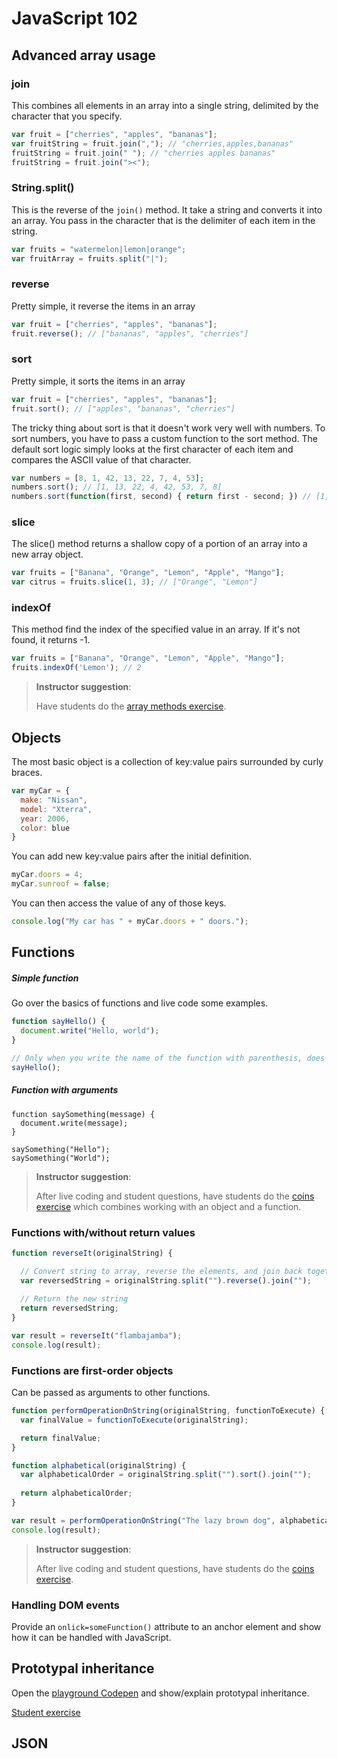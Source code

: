 # JavaScript 102

## Advanced array usage

### join

This combines all elements in an array into a single string, delimited by the character that you specify.

```js
var fruit = ["cherries", "apples", "bananas"];
var fruitString = fruit.join(","); // "cherries,apples,bananas"
fruitString = fruit.join(" "); // "cherries apples bananas"
fruitString = fruit.join("><");
```

### String.split()

This is the reverse of the `join()` method. It take a string and converts it into an array. You pass in the character that is the delimiter of each item in the string.

```js
var fruits = "watermelon|lemon|orange";
var fruitArray = fruits.split("|");
```

### reverse

Pretty simple, it reverse the items in an array

```js
var fruit = ["cherries", "apples", "bananas"];
fruit.reverse(); // ["bananas", "apples", "cherries"]
```

### sort

Pretty simple, it sorts the items in an array

```js
var fruit = ["cherries", "apples", "bananas"];
fruit.sort(); // ["apples", "bananas", "cherries"]
```

The tricky thing about sort is that it doesn't work very well with numbers. To sort numbers, you have to pass a custom function to the sort method. The default sort logic simply looks at the first character of each item and compares the ASCII value of that character.

```js
var numbers = [8, 1, 42, 13, 22, 7, 4, 53];
numbers.sort(); // [1, 13, 22, 4, 42, 53, 7, 8]
numbers.sort(function(first, second) { return first - second; }) // [1, 4, 7, 8, 13, 22, 42, 53]
```

### slice

The slice() method returns a shallow copy of a portion of an array into a new array object.

```js
var fruits = ["Banana", "Orange", "Lemon", "Apple", "Mango"];
var citrus = fruits.slice(1, 3); // ["Orange", "Lemon"]
```

### indexOf

This method find the index of the specified value in an array. If it's not found, it returns -1.

```js
var fruits = ["Banana", "Orange", "Lemon", "Apple", "Mango"];
fruits.indexOf('Lemon'); // 2
```

> **Instructor suggestion**:
>
> Have students do the [array methods exercise](exercises/BASICARRAYMETHODS.md).


## Objects

The most basic object is a collection of key:value pairs surrounded by curly braces.

```js
var myCar = {
  make: "Nissan",
  model: "Xterra",
  year: 2006,
  color: blue
}
```

You can add new key:value pairs after the initial definition.

```js
myCar.doors = 4;
myCar.sunroof = false;
```

You can then access the value of any of those keys.

```js
console.log("My car has " + myCar.doors + " doors.");
```

## Functions

##### Simple function

Go over the basics of functions and live code some examples.

```js
function sayHello() {
  document.write("Hello, world");
}

// Only when you write the name of the function with parenthesis, does it get executed.
sayHello();
```

##### Function with arguments

```
function saySomething(message) {
  document.write(message);
}

saySomething("Hello");
saySomething("World");
```


> **Instructor suggestion**:
>
> After live coding and student questions, have students do the [coins exercise](COINS.md) which combines working with an object and a function.


### Functions with/without return values

```js
function reverseIt(originalString) {

  // Convert string to array, reverse the elements, and join back together
  var reversedString = originalString.split("").reverse().join("");
  
  // Return the new string
  return reversedString;
}

var result = reverseIt("flambajamba");
console.log(result);
```

### Functions are first-order objects

Can be passed as arguments to other functions.

```js
function performOperationOnString(originalString, functionToExecute) {
  var finalValue = functionToExecute(originalString);

  return finalValue;
}

function alphabetical(originalString) {
  var alphabeticalOrder = originalString.split("").sort().join("");
  
  return alphabeticalOrder;
}

var result = performOperationOnString("The lazy brown dog", alphabetical);
console.log(result);
```

> **Instructor suggestion**:
>
> After live coding and student questions, have students do the [coins exercise](COINS.md).



### Handling DOM events

Provide an `onlick=someFunction()` attribute to an anchor element and show how it can be handled with JavaScript.

## Prototypal inheritance

Open the [playground Codepen](http://codepen.io/chortlehoort/pen/bdKJEE?editors=001) and show/explain prototypal inheritance.

[Student exercise](http://codepen.io/chortlehoort/pen/JdZVGa?editors=001)

## JSON
